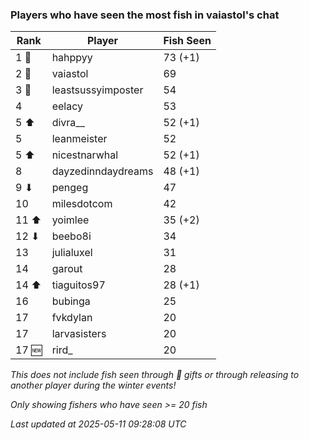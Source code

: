 ### Players who have seen the most fish in vaiastol's chat
| Rank | Player | Fish Seen |
|------|--------|-----------|
| 1 🥇  | hahppyy  | 73 (+1) |
| 2 🥈  | vaiastol  | 69 |
| 3 🥉  | leastsussyimposter  | 54 |
| 4  | eelacy  | 53 |
| 5 ⬆ | divra__  | 52 (+1) |
| 5  | leanmeister  | 52 |
| 5 ⬆ | nicestnarwhal  | 52 (+1) |
| 8  | dayzedinndaydreams  | 48 (+1) |
| 9 ⬇ | pengeg  | 47 |
| 10  | milesdotcom  | 42 |
| 11 ⬆ | yoimlee  | 35 (+2) |
| 12 ⬇ | beebo8i  | 34 |
| 13  | julialuxel  | 31 |
| 14  | garout  | 28 |
| 14 ⬆ | tiaguitos97  | 28 (+1) |
| 16  | bubinga  | 25 |
| 17  | fvkdylan  | 20 |
| 17  | larvasisters  | 20 |
| 17 🆕 | rird_  | 20 |

_This does not include fish seen through 🎁 gifts or through releasing to another player during the winter events!_

_Only showing fishers who have seen >= 20 fish_

_Last updated at 2025-05-11 09:28:08 UTC_